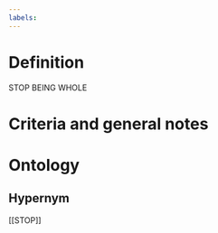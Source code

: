 ```yaml
---
labels: 
---
```


# Definition
STOP BEING WHOLE
# Criteria and general notes
# Ontology

## Hypernym
[[STOP]]